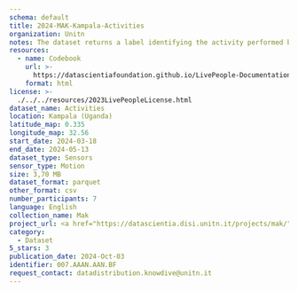 ```yaml
--- 
schema: default
title: 2024-MAK-Kampala-Activities
organization: Unitn
notes: The dataset returns a label identifying the activity performed by the user, accurately detected using low power signals from multiple sensors in the device. This is achieved using Google's Activity Recognition API. Possible activities are; still, in_vehicle, on_bycicle, on_foot, running, tilting, walking.   It is part of the Makerere data collection, which contains data about the everyday life activities of students coming from Makerere University located in Uganda. The data were collected via questionnaires, data coming from 30 smartphone sensors associated to thousand self-reported annotations over a period of 8 weeks.
resources:
  - name: Codebook
    url: >-
      https://datascientiafoundation.github.io/LivePeople-Documentation/codebooks/2024-MAK-Kampala-activities.html 
    format: html
license: >-
  ./../../resources/2023LivePeopleLicense.html
dataset_name: Activities
location: Kampala (Uganda)
latitude_map: 0.335
longitude_map: 32.56
start_date: 2024-03-18 
end_date: 2024-05-13 
dataset_type: Sensors
sensor_type: Motion
size: 3,70 MB
dataset_format: parquet
other_format: csv
number_participants: 7
language: English
collection_name: Mak
project_url: <a href="https://datascientia.disi.unitn.it/projects/mak/">https://datascientia.disi.unitn.it/projects/mak/</a>
category:
  - Dataset
5_stars: 3
publication_date: 2024-Oct-03
identifier: 007.AAAN.AAN.BF
request_contact: datadistribution.knowdive@unitn.it
---
```

